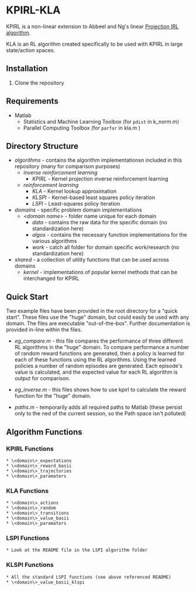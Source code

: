 # KPIRL-KLA
KPIRL is a non-linear extension to Abbeel and Ng's linear [Projection IRL algorithm](https://dl.acm.org/citation.cfm?id=1015430).

KLA is an RL algorithm created specifically to be used with KPIRL in large state/action spaces.

## Installation

1. Clone the repository

## Requirements

* Matlab
	* Statistics and Machine Learning Toolbox (for `pdist` in k_norm.m)
	* Parallel Computing Toolbox (for `parfor` in kla.m )
	
## Directory Structure

* _algorithms_ - contains the algorithm implementationsn included in this repository (many for comparison purposes)
	* _inverse reinforcement learning_
		* _KPIRL_ - Kernel projection inverse reinforcement learning
	* _reinforcement learning_
		* _KLA_ - Kernel lookup approximation
		* _KLSPI_ - Kernel-based least squares policy iteration
		* _LSPI_ - Least-squares policy iteration	
* _domains_ - specific problem domain implementations
	* _\<domain name\>_ - folder name unique for each domain
		* _data_ - contains the raw data for the specific domain (no standardization here)
		* _algos_ - contains the necessary function implementations for the various algorithms
		* _work_ - catch all folder for domain specific work/research (no standardization here)
* _shared_ - a collection of utility functions that can be used across domains
	* _kernel_ - implementations of popular kernel methods that can be interchanged for KPIRL
	
## Quick Start

Two example files have been provided in the root directory for a "quick start". These files use the "huge" domain, but could easily be used with any domain. The files are executable "out-of-the-box". Further documentation is provided in-line within the files.

* _eg_compare.m_ - this file compares the performance of three different RL algorithms in the "huge" domain. To compare performance a number of random reward functions are generated, then a policy is learned for each of these functions using the RL algorithms. Using the learned policies a number of random episodes are generated. Each episode's value is calculated, and the expected value for each RL algorithm is output for comparison.

* _eg_inverse.m_ - this files shows how to use kpirl to calculate the reward function for the "huge" domain.

* _paths.m_ - temporarily adds all required paths to Matlab (these persist only to the ned of the current session, so the Path space isn't polluted)

## Algorithm Functions

### KPIRL Functions

	* \<domain\>_expectations
	* \<domain\>_reward_basii
	* \<domain\>_trajectories
	* \<domain\>_paramaters

### KLA Functions

	* \<domain\>_actions
	* \<domain\>_random
	* \<domain\>_transitions
	* \<domain\>_value_basii
	* \<domain\>_paramaters

### LSPI Functions

	* Look at the README file in the LSPI algorithm folder

### KLSPI Functions
	
	* All the standard LSPI functions (see above referenced README)
	* \<domain\>_value_basii_klspi